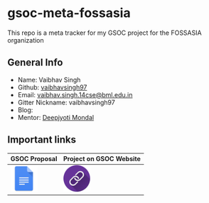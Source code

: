 # gsoc-meta-fossasia

This repo is a meta tracker for my GSOC project for the FOSSASIA organization

## General Info

- Name: Vaibhav Singh
- Github: [vaibhavsingh97](https://github.com/vaibhavsingh97)
- Email: [vaibhav.singh.14cse@bml.edu.in](vaibhav.singh.14cse@bml.edu.in)
- Gitter Nickname: vaibhavsingh97
- Blog:
- Mentor: [Deepjyoti Mondal](https://github.com/djmgit)

## Important links

| GSOC Proposal | Project on GSOC Website |
|---------------|-------------------------|
|   [<img src="images/docs.png" alt="Drawing" style="width: 60px;"/>](https://github.com/vaibhavsingh97/gsoc-meta-fossasia/blob/master/notes/gsoc-proposal.pdf)           |   [<img src="images/link.png" alt="Drawing" style="width: 60px;"/>](https://summerofcode.withgoogle.com/projects/#5601468132884480)                     |
